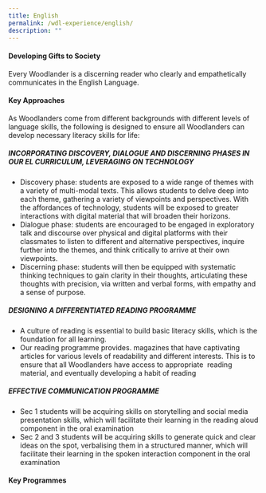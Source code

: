 ```yaml
---
title: English
permalink: /wdl-experience/english/
description: ""
---
```

#### Developing Gifts to Society

Every Woodlander is a discerning reader who clearly and empathetically communicates in the English Language.

#### Key Approaches

As Woodlanders come from different backgrounds with different levels of language skills, the following is designed to ensure all Woodlanders can develop necessary literacy skills for life:

##### INCORPORATING DISCOVERY, DIALOGUE AND DISCERNING PHASES IN OUR EL CURRICULUM, LEVERAGING ON TECHNOLOGY

*   Discovery phase: students are exposed to a wide range of themes with a variety of multi-modal texts. This allows students to delve deep into each theme, gathering a variety of viewpoints and perspectives. With the affordances of technology, students will be exposed to greater interactions with digital material that will broaden their horizons.
*   Dialogue phase: students are encouraged to be engaged in exploratory talk and discourse over physical and digital platforms with their classmates to listen to different and alternative perspectives, inquire further into the themes, and think critically to arrive at their own viewpoints.
*   Discerning phase: students will then be equipped with systematic thinking techniques to gain clarity in their thoughts, articulating these thoughts with precision, via written and verbal forms, with empathy and a sense of purpose.

##### DESIGNING A DIFFERENTIATED READING PROGRAMME
*   A culture of reading is essential to build basic literacy skills, which is the foundation for all learning.
*   Our reading programme provides. magazines that have captivating articles for various levels of readability and different interests. This is to ensure that all Woodlanders have access to appropriate  reading material, and eventually developing a habit of reading

##### EFFECTIVE COMMUNICATION PROGRAMME

*   Sec 1 students will be acquiring skills on storytelling and social media presentation skills, which will facilitate their learning in the reading aloud component in the oral examination
*   Sec 2 and 3 students will be acquiring skills to generate quick and clear ideas on the spot, verbalising them in a structured manner, which will facilitate their learning in the spoken interaction component in the oral examination

#### Key Programmes